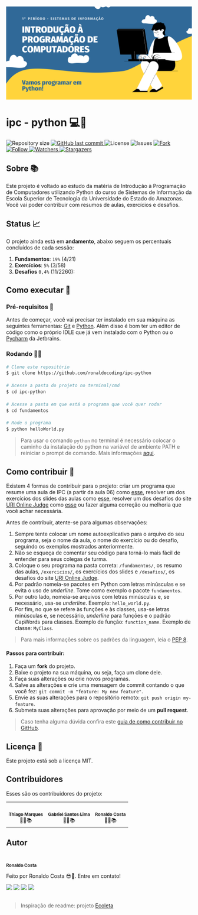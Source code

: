 ![Alt text](/img/IPC-Python.png?raw=true "Banner")

# ipc - python 💻🐍

<p align="left">
  <img alt="Repository size" src="https://img.shields.io/github/repo-size/ronaldocoding/ipc-python">

  <a href="https://github.com/ronaldocoding/ipc-python/commits/main">
    <img alt="GitHub last commit" src="https://img.shields.io/github/last-commit/ronaldocoding/ipc-python">
  </a>

  <img alt="License" src="https://img.shields.io/badge/license-MIT-brightgreen">
  
  <img alt="Issues" src="https://img.shields.io/github/issues/ronaldocoding/ipc-python">
  
  <a href="https://github.com/ronaldocoding/ipc-python/stargazers">
     
  <img alt="Fork" src="https://img.shields.io/github/forks/ronaldocoding/ipc-python?style=social">
     
  <img alt="Follow" src="https://img.shields.io/github/followers/ronaldocoding?style=social">
     
  <img alt="Watchers" src="https://img.shields.io/github/watchers/ronaldocoding/ipc-python?style=social">
     
  <img alt="Stargazers" src="https://img.shields.io/github/stars/ronaldocoding/ipc-python?style=social">
   
  </a>
  </a>
</p>

## Sobre 📚
<p align="left">Este projeto é voltado ao estudo da matéria de Introdução à Programação de Computadores utilizando Python do curso de Sistemas de Informação da Escola Superior de Tecnologia da Universidade do Estado do Amazonas. Você vai poder contribuir com resumos de aulas, exercícios e desafios.</p>

## Status 📈

O projeto ainda está em **andamento**, abaixo seguem os percentuais concluídos de cada sessão:

1. **Fundamentos**: `19%` (4/21)
2. **Exercícios**: `5%` (3/58)
3. **Desafios** `0,4%` (11/2260):

## Como executar 🚀

### Pré-requisitos 📔

Antes de começar, você vai precisar ter instalado em sua máquina as seguintes ferramentas: [Git](https://git-scm.com) e [Python](https://www.python.org/). Além disso é bom ter um editor de código como o próprio IDLE que já vem instalado com o Python ou o [Pycharm](https://www.jetbrains.com/pt-br/pycharm/download/#section=windows) da Jetbrains.

### Rodando 👨‍💻

```bash
# Clone este repositório
$ git clone https://github.com/ronaldocoding/ipc-python

# Acesse a pasta do projeto no terminal/cmd
$ cd ipc-python

# Acesse a pasta em que está o programa que você quer rodar
$ cd fundamentos

# Rode o programa
$ python helloWorld.py
```
> Para usar o comando `python` no terminal é necessário colocar o caminho da instalação do python na variável de ambiente PATH e reiniciar o prompt de comando. Mais informações [aqui](https://dicasdepython.com.br/resolvido-python-nao-e-reconhecido-como-um-comando-interno/).

## Como contribuir 🧐

Existem 4 formas de contribuir para o projeto: criar um programa que resume uma aula de IPC (a partir da aula 06) como [esse](https://github.com/ronaldocoding/ipc-python/blob/main/fundamentos/helloWorld.py), resolver um dos exercícios dos slides das aulas como [esse](https://github.com/ronaldocoding/ipc-python/blob/main/exercicios/aula04/imposto.py), resolver um dos desafios do site [URI Online Judge](https://www.urionlinejudge.com.br/) como [esse](https://github.com/ronaldocoding/ipc-python/blob/main/desafios/extremelyBasic.py) ou fazer alguma correção ou melhoria que você achar necessária.

Antes de contribuir, atente-se para algumas observações:

1. Sempre tente colocar um nome autoexplicativo para o arquivo do seu programa, seja o nome da aula, o nome do exercício ou do desafio, seguindo os exemplos mostrados anteriormente.
2. Não se esqueça de comentar seu código para torná-lo mais fácil de entender para seus colegas de turma.
3. Coloque o seu programa na pasta correta: `/fundamentos/`, os resumo das aulas, `/exercicios/`, os exercícios dos slides e `/desafios/`, os desafios do site [URI Online Judge](https://www.urionlinejudge.com.br/).
4. Por padrão nomeia-se pacotes em Python com letras minúsculas e se evita o uso de *underline*. Tome como exemplo o pacote `fundamentos`.
5. Por outro lado, nomeia-se arquivos com letras minúsculas e, se necessário, usa-se *underline*. Exemplo: `hello_world.py`.
6. Por fim, no que se refere às funções e às classes, usa-se letras minúsculas e, se necessário, *underline* para funções e o padrão CapWords para classes. Exemplo de função: `function_name`. Exemplo de classe: `MyClass`.

> Para mais informações sobre os padrões da linguagem, leia o [PEP 8](https://www.python.org/dev/peps/pep-0008/).

#### Passos para contribuir:

1. Faça um **fork** do projeto.
2. Baixe o projeto na sua máquina, ou seja, faça um clone dele.
3. Faça suas alterações ou crie novos programas.
4. Salve as alterações e crie uma mensagem de commit contando o que você fez: `git commit -m "feature: My new feature"`.
5. Envie as suas alterações para o repositório remoto: `git push origin my-feature`.
6. Submeta suas alterações para aprovação por meio de um **pull request**.
> Caso tenha alguma dúvida confira este [guia de como contribuir no GitHub](https://github.com/firstcontributions/first-contributions).

## Licença 📝 

Este projeto está sob a licença MIT.

## Contribuidores

Esses são os contribuidores do projeto:

<table>
    <tr>
        <td align="center"><a href="https://github.com/tmmarquess"><img style="border-radius: 50%;" src="https://github.com/tmmarquess.png" width="100px;" alt=""/><br /><sub><b>Thiago Marques</b></sub></a><br /><a>👨‍🎓📚</a></td>
        <td align="center"><a href="https://github.com/gabrielSantosLima"><img style="border-radius: 50%;" src="https://github.com/gabrielSantosLima.png" width="100px;" alt=""/><br /><sub><b>Gabriel Santos Lima</b></sub></a><br /><a>👨‍🎓📚</a></td>
        <td align="center"><a href="https://github.com/ronaldocoding"><img style="border-radius: 50%;" src="https://github.com/ronaldocoding.png" width="100px;" alt=""/><br /><sub><b>Ronaldo Costa</b></sub></a><br /><a>👨‍🎓📚</a></td>
    </tr>
</table>

## Autor

<a href="https://github.com/ronaldocoding">
 <img style="border-radius: 50%;" src="https://github.com/ronaldocoding.png" width="100px;" alt=""/>
 <br />
 <sub><b>Ronaldo Costa</b></sub></a>

Feito por Ronaldo Costa 😎🖖. Entre em contato!

<a href = "mailto:ronaldocosta.developer@gmail.com"><img src="https://img.shields.io/badge/-Gmail-%23333?style=for-the-badge&logo=gmail&logoColor=white" target="_blank"></a>
<a href="https://www.linkedin.com/in/ronaldocoding" target="_blank"><img src="https://img.shields.io/badge/-LinkedIn-%230077B5?style=for-the-badge&logo=linkedin&logoColor=white" target="_blank"></a>
<a href="https://instagram.com/ronaldocoding" target="_blank"><img src="https://img.shields.io/badge/-Instagram-%23E4405F?style=for-the-badge&logo=instagram&logoColor=white" target="_blank"></a>
<a href="https://twitter.com/ronaldocoding" target="_blank"><img src="https://img.shields.io/badge/Twitter-1DA1F2?style=for-the-badge&logo=twitter&logoColor=white" target="_blank"></a>

##

> Inspiração de readme: projeto [Ecoleta](https://github.com/tgmarinho/Ecoleta)
